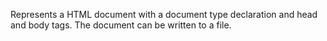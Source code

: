 Represents a HTML document with a document type declaration and head and body tags. The document can be written to a file.